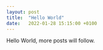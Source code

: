 ```yaml
---
layout: post
title:  "Hello World"
date:   2022-01-28 15:15:00 +0100
---
```


Hello World, more posts will follow.
